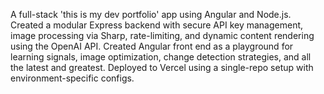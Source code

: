A full-stack 'this is my dev portfolio' app using Angular and Node.js. 
Created a modular Express backend with secure API key management, image processing via Sharp, rate-limiting, and dynamic content rendering using the OpenAI API. 
Created Angular front end as a playground for learning signals, image optimization, change detection strategies, and all the latest and greatest.
Deployed to Vercel using a single-repo setup with environment-specific configs.
